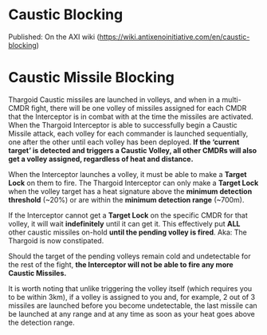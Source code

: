 # Caustic Blocking

Published: On the AXI wiki (https://wiki.antixenoinitiative.com/en/caustic-blocking)

# Caustic Missile Blocking

Thargoid Caustic missiles are launched in volleys, and when in a multi-CMDR fight, there will be one volley of missiles assigned for each CMDR that the Interceptor is in combat with at the time the missiles are activated. When the Thargoid Interceptor is able to successfully begin a Caustic Missile attack, each volley for each commander is launched sequentially, one after the other until each volley has been deployed. **If the ‘current target’ is detected and triggers a Caustic Volley, all other CMDRs will also get a volley assigned, regardless of heat and distance.**

When the Interceptor launches a volley, it must be able to make a **Target Lock** on them to fire. The Thargoid Interceptor can only make a **Target Lock** when the volley target has a heat signature above the **minimum detection threshold** (~20%) or are within the **minimum detection range** (~700m).

If the Interceptor cannot get a **Target Lock** on the specific CMDR for that volley, it will wait **indefinitely** until it can get it. This effectively put **ALL** other caustic missiles on-hold **until the pending volley is fired**. Aka: The Thargoid is now constipated.

Should the target of the pending volleys remain cold and undetectable for the rest of the fight, **the Interceptor will not be able to fire any more Caustic Missiles.**

It is worth noting that unlike triggering the volley itself (which requires you to be within 3km), if a volley is assigned to you and, for example, 2 out of 3 missiles are launched before you become undetectable, the last missile can be launched at any range and at any time as soon as your heat goes above the detection range.